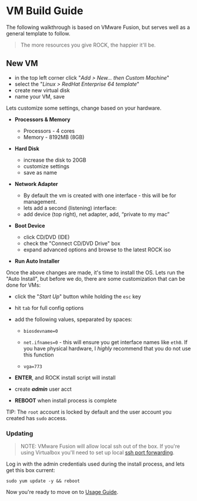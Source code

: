 # VM Build Guide

The following walkthrough is based on VMware Fusion, but serves well as a general template to follow.

> The more resources you give ROCK, the happier it'll be.

## New VM

* in the top left corner click "*Add > New... then Custom Machine*"
* select the "*Linux > RedHat Enterprise 64 template*"
* create new virtual disk
* name your VM, save

Lets customize some settings, change based on your hardware.

* **Processors & Memory**
  * Processors - 4 cores
  * Memory - 8192MB (8GB)


* **Hard Disk**
  * increase the disk to 20GB
  * customize settings
  * save as name


* **Network Adapter**
  * By default the vm is created with one interface - this will be for management.
  * lets add a second (listening) interface:
  * add device (top right), net adapter, add, “private to my mac”


* **Boot Device**
  * click CD/DVD (IDE)
  * check the "Connect CD/DVD Drive" box
  * expand advanced options and browse to the latest ROCK iso


* **Run Auto Installer**

Once the above changes are made, it's time to install the OS.  Lets run the "Auto Install", but before we do, there are some customization that can be done for VMs:

* click the "*Start Up*" button while holding the `esc` key

* hit `tab` for full config options

* add the following values, speparated by spaces:
  * `biosdevname=0`

  * `net.ifnames=0` - this will ensure you get interface names like `eth0`. If you have physical hardware, I _highly_ recommend that you do not use this function

  * `vga=773`

* **ENTER**, and ROCK install script will install
* create _**admin**_ user acct
* **REBOOT** when install process is complete

TIP: The `root` account is locked by default and the user account you created has `sudo` access.

### Updating

> NOTE: VMware Fusion will allow local ssh out of the box.  If you're using Virtualbox you'll need to set up local [ssh port forwarding](https://nsrc.org/workshops/2014/btnog/raw-attachment/wiki/Track2Agenda/ex-virtualbox-portforward-ssh.htm).

Log in with the admin credentials used during the install process, and lets get this box current:
```
sudo yum update -y && reboot
```

Now you're ready to move on to [Usage Guide](../overview/usage.md).
